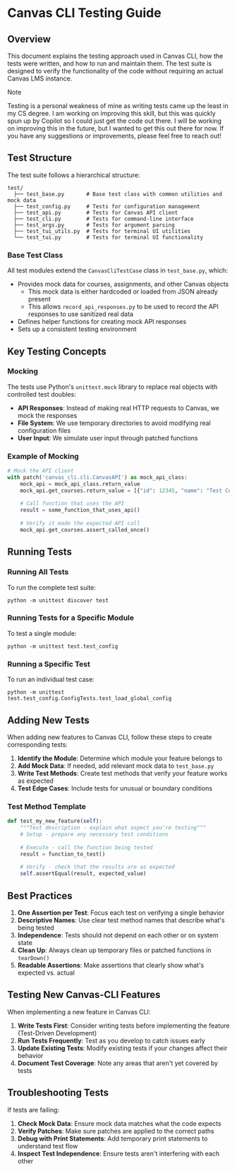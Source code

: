 # Canvas CLI Testing Guide

## Overview

This document explains the testing approach used in Canvas CLI, how the tests were written, and how to run and maintain them. The test suite is designed to verify the functionality of the code without requiring an actual Canvas LMS instance.

> [!NOTE]
> Testing is a personal weakness of mine as writing tests came up the least in my CS degree. I am working on improving this skill, but this was quickly spun up by Copilot so I could just get the code out there. I will be working on improving this in the future, but I wanted to get this out there for now. If you have any suggestions or improvements, please feel free to reach out!

## Test Structure

The test suite follows a hierarchical structure:

```
test/
  ├── test_base.py       # Base test class with common utilities and mock data
  ├── test_config.py     # Tests for configuration management
  ├── test_api.py        # Tests for Canvas API client
  ├── test_cli.py        # Tests for command-line interface
  ├── test_args.py       # Tests for argument parsing
  ├── test_tui_utils.py  # Tests for terminal UI utilities
  └── test_tui.py        # Tests for terminal UI functionality
```

### Base Test Class

All test modules extend the `CanvasCliTestCase` class in `test_base.py`, which:

- Provides mock data for courses, assignments, and other Canvas objects
    - This mock data is either hardcoded or loaded from JSON already present
    - This allows `record_api_responses.py` to be used to record the API responses to use sanitized real data
- Defines helper functions for creating mock API responses
- Sets up a consistent testing environment

## Key Testing Concepts

### Mocking

The tests use Python's `unittest.mock` library to replace real objects with controlled test doubles:

- **API Responses**: Instead of making real HTTP requests to Canvas, we mock the responses
- **File System**: We use temporary directories to avoid modifying real configuration files
- **User Input**: We simulate user input through patched functions

### Example of Mocking

```python
# Mock the API client
with patch('canvas_cli.cli.CanvasAPI') as mock_api_class:
    mock_api = mock_api_class.return_value
    mock_api.get_courses.return_value = [{"id": 12345, "name": "Test Course"}]
    
    # Call function that uses the API
    result = some_function_that_uses_api()
    
    # Verify it made the expected API call
    mock_api.get_courses.assert_called_once()
```

## Running Tests

### Running All Tests

To run the complete test suite:

```
python -m unittest discover test
```

### Running Tests for a Specific Module

To test a single module:

```
python -m unittest test.test_config
```

### Running a Specific Test

To run an individual test case:

```
python -m unittest test.test_config.ConfigTests.test_load_global_config
```

## Adding New Tests

When adding new features to Canvas CLI, follow these steps to create corresponding tests:

1. **Identify the Module**: Determine which module your feature belongs to
2. **Add Mock Data**: If needed, add relevant mock data to `test_base.py`
3. **Write Test Methods**: Create test methods that verify your feature works as expected
4. **Test Edge Cases**: Include tests for unusual or boundary conditions

### Test Method Template

```python
def test_my_new_feature(self):
    """Test description - explain what aspect you're testing"""
    # Setup - prepare any necessary test conditions
    
    # Execute - call the function being tested
    result = function_to_test()
    
    # Verify - check that the results are as expected
    self.assertEqual(result, expected_value)
```

## Best Practices

1. **One Assertion per Test**: Focus each test on verifying a single behavior
2. **Descriptive Names**: Use clear test method names that describe what's being tested
3. **Independence**: Tests should not depend on each other or on system state
4. **Clean Up**: Always clean up temporary files or patched functions in `tearDown()`
5. **Readable Assertions**: Make assertions that clearly show what's expected vs. actual

## Testing New Canvas-CLI Features

When implementing a new feature in Canvas CLI:

1. **Write Tests First**: Consider writing tests before implementing the feature (Test-Driven Development)
2. **Run Tests Frequently**: Test as you develop to catch issues early
3. **Update Existing Tests**: Modify existing tests if your changes affect their behavior
4. **Document Test Coverage**: Note any areas that aren't yet covered by tests

## Troubleshooting Tests

If tests are failing:

1. **Check Mock Data**: Ensure mock data matches what the code expects
2. **Verify Patches**: Make sure patches are applied to the correct paths
3. **Debug with Print Statements**: Add temporary print statements to understand test flow
4. **Inspect Test Independence**: Ensure tests aren't interfering with each other

